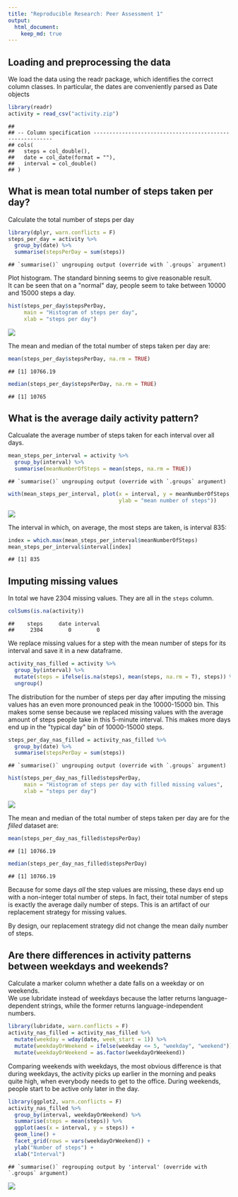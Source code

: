```yaml
---
title: "Reproducible Research: Peer Assessment 1"
output: 
  html_document:
    keep_md: true
---
```



## Loading and preprocessing the data
We load the data using the readr package, which identifies the correct column classes. In particular, the dates are conveniently parsed as Date objects

```r
library(readr)
activity = read_csv("activity.zip")
```

```
## 
## -- Column specification ---------------------------------------------------------
## cols(
##   steps = col_double(),
##   date = col_date(format = ""),
##   interval = col_double()
## )
```



## What is mean total number of steps taken per day?
Calculate the total number of steps per day

```r
library(dplyr, warn.conflicts = F)
steps_per_day = activity %>% 
  group_by(date) %>% 
  summarise(stepsPerDay = sum(steps))
```

```
## `summarise()` ungrouping output (override with `.groups` argument)
```
Plot histogram. The standard binning seems to give reasonable result.  
It can be seen that on a "normal" day, people seem to take between 10000 and 15000 steps a day.

```r
hist(steps_per_day$stepsPerDay,
     main = "Histogram of steps per day",
     xlab = "steps per day")
```

![](PA1_template_files/figure-html/unnamed-chunk-16-1.png)<!-- -->

The mean and median of the total number of steps taken per day are:

```r
mean(steps_per_day$stepsPerDay, na.rm = TRUE)
```

```
## [1] 10766.19
```

```r
median(steps_per_day$stepsPerDay, na.rm = TRUE)
```

```
## [1] 10765
```

## What is the average daily activity pattern?
Calcualate the average number of steps taken for each interval over all days.

```r
mean_steps_per_interval = activity %>% 
  group_by(interval) %>% 
  summarise(meanNumberOfSteps = mean(steps, na.rm = TRUE))
```

```
## `summarise()` ungrouping output (override with `.groups` argument)
```

```r
with(mean_steps_per_interval, plot(x = interval, y = meanNumberOfSteps, type = "l",
                                   ylab = "mean number of steps"))
```

![](PA1_template_files/figure-html/unnamed-chunk-19-1.png)<!-- -->

The interval in which, on average, the most steps are taken, is interval 835: 

```r
index = which.max(mean_steps_per_interval$meanNumberOfSteps)
mean_steps_per_interval$interval[index]
```

```
## [1] 835
```
## Imputing missing values
In total we have 2304 missing values. They are all in the `steps` column.

```r
colSums(is.na(activity))
```

```
##    steps     date interval 
##     2304        0        0
```
We replace missing values for a step with the mean number of steps for its interval and save it in a new dataframe.


```r
activity_nas_filled = activity %>% 
  group_by(interval) %>% 
  mutate(steps = ifelse(is.na(steps), mean(steps, na.rm = T), steps)) %>% 
  ungroup()
```

The distribution for the number of steps per day after imputing the missing values has an even more pronounced peak in the 10000-15000 bin. This makes some sense because we replaced missing values with the average amount of steps people take in this 5-minute interval. This makes more days end up in the "typical day" bin of 10000-15000 steps.

```r
steps_per_day_nas_filled = activity_nas_filled %>% 
  group_by(date) %>% 
  summarise(stepsPerDay = sum(steps))
```

```
## `summarise()` ungrouping output (override with `.groups` argument)
```

```r
hist(steps_per_day_nas_filled$stepsPerDay,
     main = "Histogram of steps per day with filled missing values",
     xlab = "steps per day")
```

![](PA1_template_files/figure-html/unnamed-chunk-23-1.png)<!-- -->

The mean and median of the total number of steps taken per day are for the _filled_ dataset are:

```r
mean(steps_per_day_nas_filled$stepsPerDay)
```

```
## [1] 10766.19
```

```r
median(steps_per_day_nas_filled$stepsPerDay)
```

```
## [1] 10766.19
```
Because for some days _all_ the step values are missing, these days end up with a non-integer total number of steps. In fact, their total number of steps is exactly the average daily number of steps. This is an artifact of our replacement strategy for missing values.

By design, our replacement strategy did not change the mean daily number of steps.

## Are there differences in activity patterns between weekdays and weekends?
Calculate a marker column whether a date falls on a weekday or on weekends.  
We use lubridate instead of weekdays because the latter returns language-dependent strings, while the former returns language-independent numbers.

```r
library(lubridate, warn.conflicts = F)
activity_nas_filled = activity_nas_filled %>% 
  mutate(weekday = wday(date, week_start = 1)) %>% 
  mutate(weekdayOrWeekend = ifelse(weekday <= 5, "weekday", "weekend")) %>% 
  mutate(weekdayOrWeekend = as.factor(weekdayOrWeekend))
```


Comparing weekends with weekdays, the most obvious difference is that during weekdays, the activity picks up earlier in the morning and peaks quite high, when everybody needs to get to the office. During weekends, people start to be active only later in the day.

```r
library(ggplot2, warn.conflicts = F)
activity_nas_filled %>% 
  group_by(interval, weekdayOrWeekend) %>% 
  summarise(steps = mean(steps)) %>% 
  ggplot(aes(x = interval, y = steps)) +
  geom_line() +
  facet_grid(rows = vars(weekdayOrWeekend)) +
  ylab("Number of steps") +
  xlab("Interval")
```

```
## `summarise()` regrouping output by 'interval' (override with `.groups` argument)
```

![](PA1_template_files/figure-html/unnamed-chunk-26-1.png)<!-- -->

